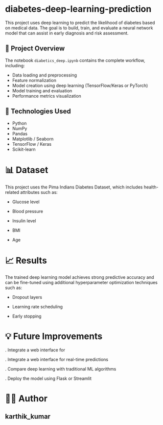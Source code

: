 # diabetes-deep-learning-prediction


This project uses deep learning to predict the likelihood of diabetes based on medical data. The goal is to build, train, and evaluate a neural network model that can assist in early diagnosis and risk assessment.

## 📁 Project Overview
The notebook `diabetics_deep.ipynb` contains the complete workflow, including:
- Data loading and preprocessing
- Feature normalization
- Model creation using deep learning (TensorFlow/Keras or PyTorch)
- Model training and evaluation
- Performance metrics visualization

## 🧠 Technologies Used
- Python
- NumPy
- Pandas
- Matplotlib / Seaborn
- TensorFlow / Keras
- Scikit-learn

# 📊 Dataset

This project uses the Pima Indians Diabetes Dataset, which includes health-related attributes such as:

- Glucose level

- Blood pressure

- Insulin level

- BMI

- Age




# 📈 Results

The trained deep learning model achieves strong predictive accuracy and can be fine-tuned using additional hyperparameter optimization techniques such as:

* Dropout layers

* Learning rate scheduling

* Early stopping

# 💡 Future Improvements

.  Integrate a web interface for 

.  Integrate a web interface for real-time predictions

.  Compare deep learning with traditional ML algorithms

.   Deploy the model using Flask or Streamlit

# 👨‍💻 Author

 ## karthik_kumar ##

